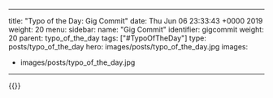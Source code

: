 
---
title: "Typo of the Day: Gig Commit"
date: Thu Jun 06 23:33:43 +0000 2019
weight: 20
menu:
  sidebar:
    name: "Gig Commit"
    identifier: gigcommit
    weight: 20
    parent: typo_of_the_day
tags: ["#TypoOfTheDay"]
type: posts/typo_of_the_day
hero: images/posts/typo_of_the_day.jpg
images:
- images/posts/typo_of_the_day.jpg
---


{{<tweet user="mariatta" id="1136778225181270016">}}

